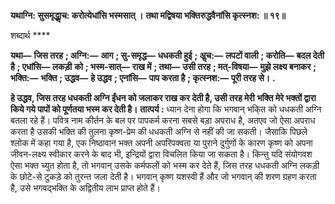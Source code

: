**यथाग्नि: सुसमृद्धाॢच: करोत्येधांसि भस्मसात् ।** **तथा मद्विषया भक्तिरुद्धवैनांसि कृत्स्नश: ॥ १९॥** 

शब्दार्थ **** 

**यथा—** **जिस तरह** **; अग्नि:—** **आग** **; सु-समृद्ध—** **धधकती हुई** **; अॢच:—** **लपटों वाली** **; करोति—** **बदल देती है** **; एधांसि—** **लकड़ी** **को** **; भस्म-सात्—** **राख में** **; तथा—** **उसी तरह** **; मत्-विषया—** **मुझे लक्ष्य बनाकर** **; भक्ति:—** **भक्ति** **; उद्धव—** **हे उद्धव** **; एनांसि—** **पाप करता है** **; कृत्स्नश:—** **पूरी तरह से।** **.** 

**हे उद्धव, जिस तरह धधकती अग्नि ईंधन को जलाकर राख कर देती है, उसी तरह मेरी** **भक्ति मेरे भक्तों द्वारा किये गये पापों को पूर्णतया भस्म कर देती है।** **तात्पर्य :** ध्यान देना होगा कि भगवान् भकि्त को धधकती अग्नि बतला रहे हैं। पवित्र नाम कीर्तन के बल पर पापकर्म करना सबसे बड़ा अपराध है, अतएव जो ऐसा अपराध करता है उसकी भक्ति की तुलना कृष्ण-प्रेम की धधकती अग्नि से नहीं की जा सकती। जैसाकि पिछले श्लोक में कहा गया है, एक निष्ठावान भक्त अपनी अपरिपक्वता या पुराने दुर्गुणों के कारण कृष्ण को अपना जीवन-लक्ष्य स्वीकार करने के बाद भी, इन्द्रियों द्वारा विचलित किया जा सकता है। किन्तु यदि संयोगवश ऐसा भक्त च्युत होता है, तो भगवान् उसके कर्मफलों को भस्म कर देते हैं, जिस तरह धधकती अग्नि लकड़ी के छोटे-से टुकड़े को तुरन्त जला देती है। भगवान् कृष्ण यशस्वी हैं और जो भगवान् की शरण ग्रहण करता है, उसे भगवद्भक्ति के अद्वितीय लाभ प्राप्त होते हैं।  